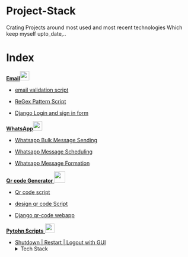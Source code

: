 # Project-Stack

Crating Projects around most used and most recent technologies Which keep myself upto_date,..  

# Index 

<a href="#"><strong>Email</strong></a><img height="25" src="https://media3.giphy.com/media/mRqMnL2Yp4Z9apds6Q/giphy.gif?cid=ecf05e47pc2lh1gyxbxobu4qbhjbzr1ocsmuugnuksrantca&rid=giphy.gif&ct=s">
<ul>
    <li><a href="#">email validation script</a></li>
</ul>
<ul>
    <li><a href="#">ReGex Pattern Script</a></li>
</ul>
<ul>
    <li><a href="#">Django Login and sign in form </a></li>
</ul> 

<a href="#"><strong>WhatsApp</strong></a><img height="25" src="https://media3.giphy.com/media/jj1nSei4YucbDfcPxt/giphy.gif?cid=ecf05e471pnttc71f1i1wpr9mo6kpg8wducon8sk5wjtqa2j&rid=giphy.gif&ct=s">
<ul>
    <li><a href="#">Whatsapp Bulk Message Sending</a></li>
</ul>
<ul>
    <li><a href="#">Whatsapp Message Scheduling </a></li>
</ul>
<ul>
    <li><a href="#">Whatsapp Message Formation</a></li>
</ul> 


<a href="#"><strong>Qr code Generator </strong></a><img height="30" src="https://media4.giphy.com/media/dMmWG9qlSH9D09360J/giphy.gif?cid=ecf05e47h87cla2cbbk88psf8uvm6fiq8yivgfgwlofnkwbj&rid=giphy.gif&ct=s">
<ul>
    <li><a href="#">Qr code script</a></li>
</ul>
<ul>
   <li><a href="#">design qr code Script</a></li>
</ul>
<ul>
   <li><a href="#">Django qr-code webapp </a></li>
</ul>

<a href="#"><strong>Pytohn Scripts</strong> </a><img height="25" src="https://media4.giphy.com/media/bx3Cvt88j7PtM4SOaS/giphy.gif?cid=ecf05e47coltjcky2jcdp3e1bvgwlhoxd4gsmd9d0l1jppre&rid=giphy.gif&ct=s">
<ul>
   <li><a href="#">Shutdown | Restart | Logout with GUI </a></li>
   <details>
         <summary>Tech Stack</summary>
   <ol>
        <ul>os library  </ul>
        <ul>tkinter library  </ul>
  </ol>
  </details>
</ul>

